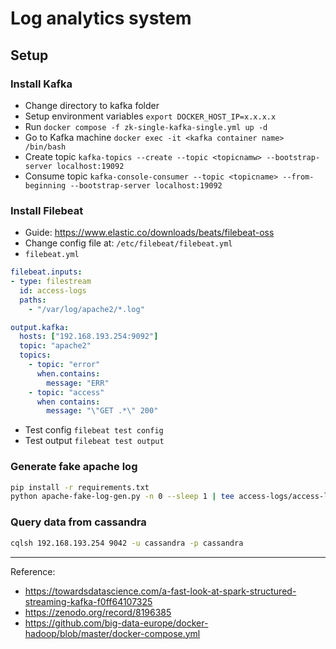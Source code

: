# Log analytics system

## Setup

### Install Kafka

- Change directory to kafka folder
- Setup environment variables `export DOCKER_HOST_IP=x.x.x.x`
- Run `docker compose -f zk-single-kafka-single.yml up -d`
- Go to Kafka machine `docker exec -it <kafka container name> /bin/bash`
- Create topic `kafka-topics --create --topic <topicnamw> --bootstrap-server localhost:19092`
- Consume topic `kafka-console-consumer --topic <topicname> --from-beginning --bootstrap-server localhost:19092`


### Install Filebeat

- Guide: https://www.elastic.co/downloads/beats/filebeat-oss
- Change config file at: `/etc/filebeat/filebeat.yml`
- `filebeat.yml`

```yml
filebeat.inputs:
- type: filestream
  id: access-logs
  paths:
    - "/var/log/apache2/*.log"

output.kafka:
  hosts: ["192.168.193.254:9092"]
  topic: "apache2"
  topics:
    - topic: "error"
      when.contains:
        message: "ERR"
    - topic: "access"
      when contains:
        message: "\"GET .*\" 200"
```
- Test config `filebeat test config`
- Test output `filebeat test output`
  
### Generate fake apache log

```bash
pip install -r requirements.txt
python apache-fake-log-gen.py -n 0 --sleep 1 | tee access-logs/access-logs_$(date +%s).log
```

### Query data from cassandra

```bash
cqlsh 192.168.193.254 9042 -u cassandra -p cassandra
```

---
Reference:
- https://towardsdatascience.com/a-fast-look-at-spark-structured-streaming-kafka-f0ff64107325
- https://zenodo.org/record/8196385
- https://github.com/big-data-europe/docker-hadoop/blob/master/docker-compose.yml